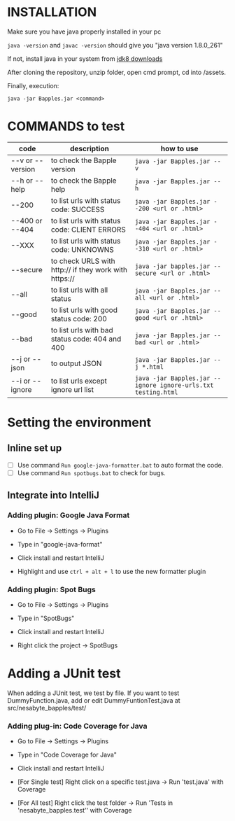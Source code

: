 # INSTALLATION
Make sure you have java properly installed in your pc

```java -version``` and ```javac -version``` should give you "java version 1.8.0_261"

If not, install java in your system from [jdk8 downloads](https://www.oracle.com/ca-en/java/technologies/javase/javase-jdk8-downloads.html)

After cloning the repository, unzip folder, open cmd prompt, cd into /assets. 

Finally, execution:

```java -jar Bapples.jar <command>```

# COMMANDS to test
| code| description | how to use|
|-----------------------|----------------------------------------------|--|
|--v or --version | to check the Bapple version                  | ```java -jar Bapples.jar --v```|
|--h or --help    | to check the Bapple help                     | ```java -jar Bapples.jar --h``` |
|--200            | to list urls with status code: SUCCESS       | ```java -jar Bapples.jar --200 <url or .html>``` |
|--400 or --404   | to list urls with status code: CLIENT ERRORS | ```java -jar Bapples.jar --404 <url or .html>``` |
|--XXX            | to list urls with status code: UNKNOWNS      | ```java -jar Bapples.jar --310 <url or .html>``` |
|--secure         | to check URLS with http:// if they work with https://| ```java -jar bapples.jar --secure <url or .html>``` |
|--all            | to list urls with all status                   | ```java -jar Bapples.jar --all <url or .html>``` |
|--good           | to list urls with good status code: 200        | ```java -jar Bapples.jar --good <url or .html>``` |
|--bad            | to list urls with bad status code: 404 and 400 | ```java -jar Bapples.jar --bad <url or .html>``` |
|--j or --json    | to output JSON                                 | ```java -jar Bapples.jar --j *.html``` |
|--i or --ignore  | to list urls except ignore url list            | ```java -jar Bapples.jar --ignore ignore-urls.txt testing.html``` | 

# Setting the environment 

## Inline set up
  - [ ] Use command ```Run google-java-formatter.bat``` to auto format the code.
  - [ ] Use command ```Run spotbugs.bat``` to check for bugs.
  
## Integrate into IntelliJ
### Adding plugin: Google Java Format
 - Go to File -> Settings -> Plugins 
 - Type in "google-java-format"
 - Click install and restart IntelliJ
 
 - Highlight and use ```ctrl + alt + l``` to use the new formatter plugin

### Adding plugin: Spot Bugs
 - Go to File -> Settings -> Plugins 
 - Type in "SpotBugs"
 - Click install and restart IntelliJ  
 
 - Right click the project -> SpotBugs
 
 # Adding a JUnit test
 When adding a JUnit test, we test by file. If you want to test DummyFunction.java, add or edit DummyFuntionTest.java at src/nesabyte_bapples/test/
 
 ### Adding plug-in: Code Coverage for Java
  - Go to File -> Settings -> Plugins
  - Type in "Code Coverage for Java"
  - Click install and restart IntelliJ
  
  - [For Single test] Right click on a specific test.java -> Run 'test.java' with Coverage
  - [For All test] Right click the test folder -> Run 'Tests in 'nesabyte_bapples.test'' with Coverage
 
